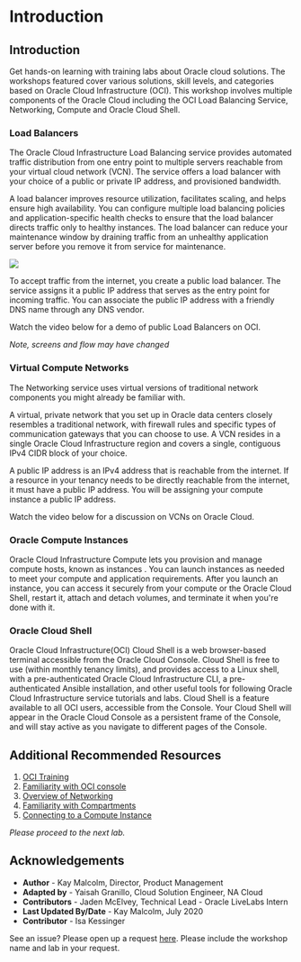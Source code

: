 # Introduction
## Introduction
Get hands-on learning with training labs about Oracle cloud solutions. The workshops featured cover various solutions, skill levels, and categories based on Oracle Cloud Infrastructure (OCI). This workshop involves multiple components of the Oracle Cloud including the OCI Load Balancing Service, Networking, Compute and Oracle Cloud Shell.  

### Load Balancers

The Oracle Cloud Infrastructure Load Balancing service provides automated traffic distribution from one entry point to multiple servers reachable from your virtual cloud network (VCN). The service offers a load balancer with your choice of a public or private IP address, and provisioned bandwidth.

A load balancer improves resource utilization, facilitates scaling, and helps ensure high availability. You can configure multiple load balancing policies and application-specific health checks to ensure that the load balancer directs traffic only to healthy instances. The load balancer can reduce your maintenance window by draining traffic from an unhealthy application server before you remove it from service for maintenance.

![](../images/loadBalancer3adRegional_thumb_400_0.png " ")

To accept traffic from the internet, you create a public load balancer. The service assigns it a public IP address that serves as the entry point for incoming traffic. You can associate the public IP address with a friendly DNS name through any DNS vendor.

Watch the video below for a demo of public Load Balancers on OCI.

*Note, screens and flow may have changed*

[](youtube:_6jUnIXsDcw)

### Virtual Compute Networks

The Networking service uses virtual versions of traditional network components you might already be familiar with.

A virtual, private network that you set up in Oracle data centers closely resembles a traditional network, with firewall rules and specific types of communication gateways that you can choose to use. A VCN resides in a single Oracle Cloud Infrastructure region and covers a single, contiguous IPv4 CIDR block of your choice.

A public IP address is an IPv4 address that is reachable from the internet. If a resource in your tenancy needs to be directly reachable from the internet, it must have a public IP address. You will be assigning your compute instance a public IP address.  

Watch the video below for a discussion on VCNs on Oracle Cloud.

[](youtube:mIYSgeX5FkM)

### Oracle Compute Instances

Oracle Cloud Infrastructure Compute lets you provision and manage compute hosts, known as instances . You can launch instances as needed to meet your compute and application requirements. After you launch an instance, you can access it securely from your compute or the Oracle Cloud Shell, restart it, attach and detach volumes, and terminate it when you're done with it.

### Oracle Cloud Shell

Oracle Cloud Infrastructure(OCI) Cloud Shell is a web browser-based terminal accessible from the Oracle Cloud Console. Cloud Shell is free to use (within monthly tenancy limits), and provides access to a Linux shell, with a pre-authenticated Oracle Cloud Infrastructure CLI, a pre-authenticated Ansible installation, and other useful tools for following Oracle Cloud Infrastructure service tutorials and labs. Cloud Shell is a feature available to all OCI users, accessible from the Console. Your Cloud Shell will appear in the Oracle Cloud Console as a persistent frame of the Console, and will stay active as you navigate to different pages of the Console.

[](youtube:J51BXxlCbOY)


## Additional Recommended Resources

1. [OCI Training](https://cloud.oracle.com/en_US/iaas/training)
2. [Familiarity with OCI console](https://docs.us-phoenix-1.oraclecloud.com/Content/GSG/Concepts/console.htm)
3. [Overview of Networking](https://docs.us-phoenix-1.oraclecloud.com/Content/Network/Concepts/overview.htm)
4. [Familiarity with Compartments](https://docs.us-phoenix-1.oraclecloud.com/Content/GSG/Concepts/concepts.htm)
5. [Connecting to a Compute Instance](https://docs.us-phoenix-1.oraclecloud.com/Content/Compute/Tasks/accessinginstance.htm)


*Please proceed to the next lab.*

## **Acknowledgements**

- **Author** - Kay Malcolm, Director, Product Management
- **Adapted by** -  Yaisah Granillo, Cloud Solution Engineer, NA Cloud
- **Contributors** - Jaden McElvey, Technical Lead - Oracle LiveLabs Intern
- **Last Updated By/Date** - Kay Malcolm, July 2020
- **Contributor** - Isa Kessinger

See an issue?  Please open up a request [here](https://github.com/oracle/learning-library/issues). Please include the workshop name and lab in your request. 

